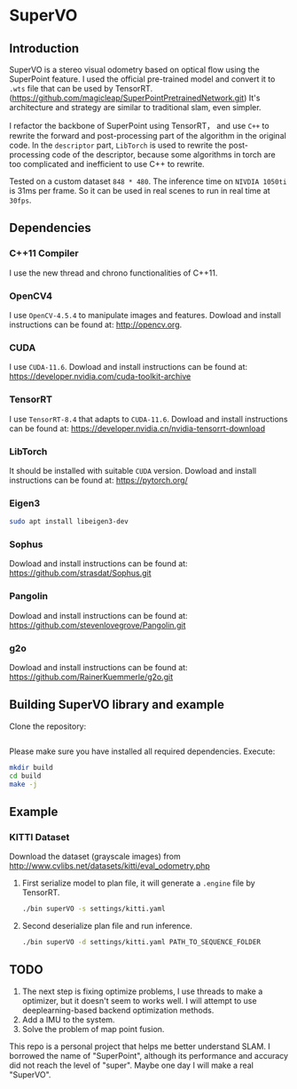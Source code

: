 # SuperVO
## Introduction
SuperVO is a stereo visual odometry based on optical flow using the SuperPoint feature. I used the official pre-trained model and convert it to `.wts` file that can be used by TensorRT.(https://github.com/magicleap/SuperPointPretrainedNetwork.git) It's architecture and strategy are similar to traditional slam, even simpler.

I refactor the backbone of SuperPoint using TensorRT， and use `C++` to rewrite the forward and post-processing part of the algorithm in the original code. In the `descriptor` part, `LibTorch` is used to rewrite the post-processing code of the descriptor, because some algorithms in torch are too complicated and inefficient to use C++ to rewrite.

Tested on a custom dataset `848 * 480`. The inference time on `NIVDIA 1050ti` is 31ms per frame. So it can be used in real scenes to run in real time at `30fps`.

## Dependencies
### C++11 Compiler
I use the new thread and chrono functionalities of C++11.

### OpenCV4
I use `OpenCV-4.5.4` to manipulate images and features. Dowload and install instructions can be found at: http://opencv.org.
### CUDA
I use `CUDA-11.6`. Dowload and install instructions can be found at: https://developer.nvidia.com/cuda-toolkit-archive
### TensorRT
I use `TensorRT-8.4` that adapts to `CUDA-11.6`. Dowload and install instructions can be found at: https://developer.nvidia.cn/nvidia-tensorrt-download
### LibTorch
It should be installed with suitable `CUDA` version. Dowload and install instructions can be found at: https://pytorch.org/
### Eigen3
```sh
sudo apt install libeigen3-dev
```
### Sophus
Dowload and install instructions can be found at: 
https://github.com/strasdat/Sophus.git
### Pangolin
Dowload and install instructions can be found at: 
https://github.com/stevenlovegrove/Pangolin.git
### g2o
Dowload and install instructions can be found at: 
https://github.com/RainerKuemmerle/g2o.git

## Building SuperVO library and example
Clone the repository:
```sh

```
Please make sure you have installed all required dependencies. Execute:
```sh
mkdir build
cd build
make -j
```
## Example
### KITTI Dataset
Download the dataset (grayscale images) from http://www.cvlibs.net/datasets/kitti/eval_odometry.php
1. First serialize model to plan file, it will generate a `.engine` file by TensorRT.
    ```sh
    ./bin superVO -s settings/kitti.yaml
    ```
2. Second deserialize plan file and run inference.
    ```sh
    ./bin superVO -d settings/kitti.yaml PATH_TO_SEQUENCE_FOLDER
    ```

## 
## TODO
1. The next step is fixing optimize problems, I use threads to make a optimizer, but it doesn't seem to works well. I will attempt to use deeplearning-based backend optimization methods.
2. Add a IMU to the system.
3. Solve the problem of map point fusion.

This repo is a personal project that helps me better understand SLAM. I borrowed the name of "SuperPoint", although its performance and accuracy did not reach the level of "super". Maybe one day I will make a real "SuperVO". 